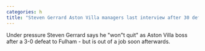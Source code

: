 ```yaml
---
categories: h
title: "Steven Gerrard Aston Villa managers last interview after 30 defeat at Fulham"
---
```

Under pressure Steven Gerrard says he "won"t quit" as Aston Villa boss after a 3-0 defeat to Fulham - but is out of a job soon afterwards.